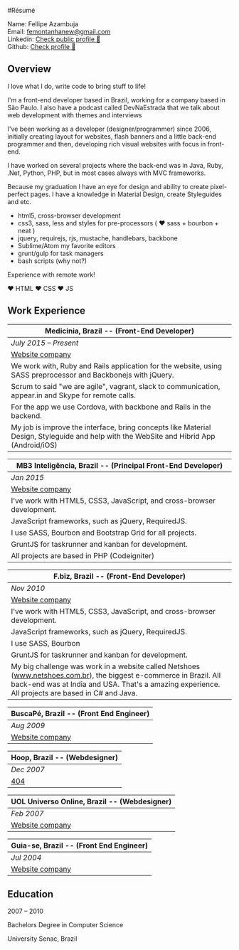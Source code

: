 #Résumé

Name: Fellipe Azambuja <br />
Email: [femontanhanew@gmail.com](mailto:femontanhanew@gmail.com) <br />
Linkedin: [ Check public profile :metal: ](https://br.linkedin.com/pub/fellipe-azambuja/39/779/808) <br />
Github: [ Check profile :muscle: ](http://www.github.com/femontanha)

## Overview

I love what I do, write code to bring stuff to life!

I'm a front-end developer based in Brazil, working for a company based in São Paulo. I also have a podcast called DevNaEstrada that we talk about web development with themes and interviews

I've been working as a developer (designer/programmer) since 2006, initially creating layout for websites, flash banners and a little back-end programmer and then, developing rich visual websites with focus in front-end.

I have worked on several projects where the back-end was in Java, Ruby, .Net, Python, PHP, but in most cases always with MVC frameworks.

Because my graduation I have an eye for design and ability to create pixel-perfect pages.
I have a knowledge in Material Design, create Styleguides and etc. 

- html5, cross-browser development
- css3, sass, less and styles for pre-processors ( ♥ sass + bourbon + neat )
- jquery, requirejs, rjs, mustache, handlebars, backbone
- Sublime/Atom my favorite editors
- grunt/gulp for task managers
- bash scripts (why not?)

Experience with remote work!

♥ HTML
♥ CSS
♥ JS

## Work Experience

| Medicinia, Brazil -- (Front-End Developer) |
| --- |
| *July 2015 – Present* |
| [Website company](http://www.medicinia.com.br) |
| We work with, Ruby and Rails application for the website, using SASS preprocessor and Backbonejs with jQuery.
Scrum to said "we are agile", vagrant, slack to communication, appear.in and Skype for remote calls. |
| For the app we use Cordova, with backbone and Rails in the backend. |
| My job is improve the interface, bring concepts like Material Design, Styleguide and help with the WebSite and Hibrid App (Android/iOS) |

| MB3 Inteligência, Brazil -- (Principal Front-End Developer) |
| --- |
| *Jan 2015* |
| [Website company](http://www.mb3inteligencia.com.br) |
| I've work with HTML5, CSS3, JavaScript, and cross-browser development. |
| JavaScript frameworks, such as jQuery, RequiredJS. |
| I use SASS, Bourbon and Bootstrap Grid for all projects. |
| GruntJS for taskrunner and kanban for development. |
| All projects are based in PHP (Codeigniter) |

| F.biz, Brazil -- (Front-End Developer) |
| --- |
| *Nov 2010* |
| [Website company](http://www.fbiz.com.br) |
| I've work with HTML5, CSS3, JavaScript, and cross-browser development. |
| JavaScript frameworks, such as jQuery, RequiredJS. |
| I use SASS, Bourbon |
| GruntJS for taskrunner and kanban for development. |
| My big challenge was work in a website called Netshoes (www.netshoes.com.br), the biggest e-commerce in Brazil. All back-end was at India and USA. That's a amazing experience. All projects are based in C# and Java.|

| BuscaPé, Brazil -- (Front End Engineer) |
| --- |
| *Aug 2009* |
| [Website company](http://www.buscape.com.br) |

| Hoop, Brazil -- (Webdesigner) |
| --- |
| *Dec 2007* |
| [404](http://notfound.org/) |

| UOL Universo Online, Brazil -- (Webdesigner) |
| --- |
| *Feb 2007* |
| [Website company](http://www.uol.com.br) |

| Guia-se, Brazil -- (Front End Engineer) |
| --- |
| *Jul 2004* |
| [Website company](http://www.guiase.com.br) |

## Education

2007 – 2010

Bachelors Degree in Computer Science

University Senac, Brazil